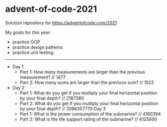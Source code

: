 # advent-of-code-2021

Solution repository for https://adventofcode.com/2021

My goals for this year:
* practice OOP
* practice design patterns
* practice unit testing

---

* Day 1
  * Part 1: How many measurements are larger than the previous measurement? // 1477
  * Part 2: How many sums are larger than the previous sum? // 1523
* Day 2
  * Part 1: What do you get if you multiply your final horizontal position by your final depth? // 2187380
  * Part 2: What do you get if you multiply your final horizontal position by your final depth? // 2086357770
Day 3
  * Part 1: What is the power consumption of the submarine? // 4160394
  * Part 2:  What is the life support rating of the submarine? // 4125600